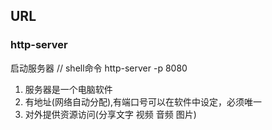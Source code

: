 ## URL

### http-server

启动服务器
// shell命令
http-server -p 8080 

1. 服务器是一个电脑软件
2. 有地址(网络自动分配),有端口号可以在软件中设定，必须唯一
3. 对外提供资源访问(分享文字 视频 音频 图片)